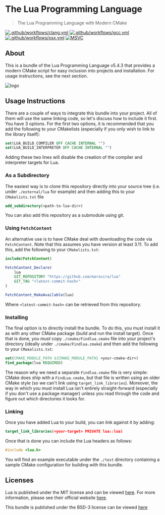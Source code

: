 # The Lua Programming Language

> The Lua Programming Language with Modern CMake

[![.github/workflows/clang.yml](https://github.com/marovira/lua/actions/workflows/clang.yml/badge.svg)](https://github.com/marovira/lua/actions/workflows/clang.yml)
[![.github/workflows/gcc.yml](https://github.com/marovira/lua/actions/workflows/gcc.yml/badge.svg)](https://github.com/marovira/lua/actions/workflows/gcc.yml)
[![.github/workflows/osx.yml](https://github.com/marovira/lua/actions/workflows/osx.yml/badge.svg)](https://github.com/marovira/lua/actions/workflows/osx.yml)
[![MSVC](https://github.com/marovira/lua/actions/workflows/msvc.yml/badge.svg)](https://github.com/marovira/lua/actions/workflows/msvc.yml)

## About

This is a bundle of the Lua Programming Language v5.4.3 that provides a modern
CMake script for easy inclusion into projects and installation. For usage
instructions, see the next section. 


![logo](https://github.com/marovira/lua/blob/master/logo.png)

## Usage Instructions

There are a couple of ways to integrate this bundle into your project. All of
them will use the same linking code, so let's discuss how to include it first.
You have 3 options. For the first two options, it is recommended that you add
the following to your CMakelists (especially if you only wish to link to the
library itself):

```cmake
set(LUA_BUILD_COMPILER OFF CACHE INTERNAL "")
set(LUA_BUILD_INTERPRETER OFF CACHE INTERNAL "")
```

Adding these two lines will disable the creation of the compiler and interpreter
targets for Lua. 

### As a Subdirectory

The easiest way is to clone this repository directly into your source tree (i.e.
under `./external/lua` for example) and then adding this to your
`CMakelists.txt` file

```cmake
add_subdirectory(<path-to-lua-dir>)
```

You can also add this repository as a submodule using git.

### Using `FetchContent`

An alternative use is to have CMake deal with downloading the code via
`FetchContent`. Note that this assumes you have version at least 3.11. To add
this, add the following to your `CMakelists.txt`:

```cmake
include(FetchContent)

FetchContent_Declare(
    lua
    GIT_REPOSITORY "https://github.com/marovira/lua"
    GIT_TAG "<latest-commit-hash>"
)

FetchContent_MakeAvailable(lua)
```

Where `<latest-commit-hash>` can be retrieved from this repository. 

### Installing

The final option is to directly install the bundle. To do this, you must install
it as with any other CMake package (build and run the install target). Once that
is done, you *must* copy `./cmake/Findlua.cmake` file into your project's
directory (ideally under `./cmake/Findlua.cmake`) and then add the following to
your `CMakelists.txt`:

```cmake
set(CMAKE_MODULE_PATH ${CMAKE_MODULE_PATH} <your-cmake-dir>)
find_package(lua REQUIRED)
```

The reason why we need a separate `Findlua.cmake` file is very simple: CMake
does ship with a `FindLua.cmake`, but that file is written using an older CMake
style (so we can't link using `target_link_libraries`). Moreover, the way in
which you must install Lua isn't entirely straight-forward (especially if you
don't use a package manager) unless you read through the code and figure out
which directories it looks for. 

### Linking

Once you have added Lua to your build, you can link against it by adding:

```cmake
target_link_libraries(<your-target> PRIVATE lua::lua)
```

Once that is done you can include the Lua headers as follows:

```c++
#include <lua.h>
```

You will find an example executable under the `./test` directory containing a
sample CMake configuration for building with this bundle.

## Licenses

Lua is published under the MIT license and can be viewed
[here](https://github.com/marovira/lua/blob/master/LUA_LICENSE). For more
information, please see their official website [here](https://www.lua.org/).

This bundle is published under the BSD-3 license can be viewed [here](https://github.com/marovira/lua/blob/master/LICENSE)
